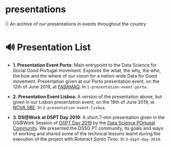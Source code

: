 # presentations
🗄️ An archive of our presentations in events throughout the country

# 🔊 Presentation List 
 
+ **1. Presentation Event Porto**: Main entrypoint to the Data Science for Social Good Portugal movement. Explores the what, the why, the who, the how and the where of our vision for a nation-wide Data for Good movement. Presentation given at our Porto presentation event, on the 12th of June 2019, at [FABAMAQ](https://www.fabamaq.com/). In `1-presentation-event-porto`.

+ **2. Presentation Event Lisboa**: A version of the presentation above, but given in our Lisbon presentation event, on the 19th of June 2019, at [NOVA SBE](https://www.fabamaq.com/). In `2-presentation-event-lisboa`.

+ **3. DS@Work at DSPT Day 2019**: A short 7-min presentation given in the DS@Work Session of [DSPT Day 2019](https://dsptday.com/) by the [Data Science POrtugal Community](https://www.datascienceportugal.com/). We presented the DSSG PT community, its goals and ways of working and shared some of the technical lessons learnt during the execution of the project with _Rotaract Santo Tirso_. In `3-dspt-day-2019`.
